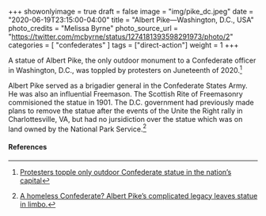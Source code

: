 +++
showonlyimage = true
draft = false
image = "img/pike_dc.jpeg"
date = "2020-06-19T23:15:00-04:00"
title = "Albert Pike—Washington, D.C., USA"
photo_credits = "Melissa Byrne"
photo_source_url = "https://twitter.com/mcbyrne/status/1274181393598291973/photo/2"
categories = [ "confederates" ]
tags = ["direct-action"]
weight = 1
+++

A statue of Albert Pike, the only outdoor monument to a Confederate officer in Washington, D.C., was toppled by protesters on Juneteenth of 2020.[^1]

<!--more-->

Albert Pike served as a brigadier general in the Confederate States Army. He was also an influential Freemason. The Scottish Rite of Freemasonry commisioned the statue in 1901. The D.C. government had previously made plans to remove the statue after the events of the Unite the Right rally in Charlottesville, VA, but had no jursidiction over the statue which was on land owned by the National Park Service.[^2]

#### References

[^1]: [Protesters topple only outdoor Confederate statue in the nation’s capital](https://www.washingtonpost.com/local/public-safety/protesters-topple-only-confederate-statue-in-the-nations-capital/2020/06/20/d996348c-b2a8-11ea-8f56-63f38c990077_story.html)

[^2]: [A homeless Confederate? Albert Pike’s complicated legacy leaves statue in limbo.](https://www.washingtonpost.com/local/dc-politics/a-homeless-confederate-albert-pikes-complicated-legacy-leaves-statue-in-limbo/2017/10/16/40fe05d6-aa10-11e7-92d1-58c702d2d975_story.html) 
